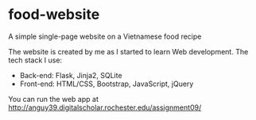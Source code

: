 # food-website

A simple single-page website on a Vietnamese food recipe

The website is created by me as I started to learn Web development. The tech stack I use:

- Back-end: Flask, Jinja2, SQLite
- Front-end: HTML/CSS, Bootstrap, JavaScript, jQuery

You can run the web app at http://anguy39.digitalscholar.rochester.edu/assignment09/
